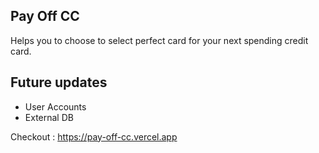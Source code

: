 ##  Pay Off CC
Helps you to choose to select perfect card for your next spending credit card. 

## Future updates

- User Accounts
- External DB

Checkout : https://pay-off-cc.vercel.app 
